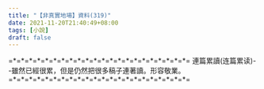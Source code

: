 ```yaml
---
title: "【非真實地場】資料(319)"
date: 2021-11-20T21:40:49+08:00
tags: [小說]
draft: false
---
```


=\*=\*=\*=\*=\*=\*=\*=\*=\*=\*=\*=\*=\*=\*=\*=\*=\*=\*=\*=\*=\*=\*= 
連篇累讀(连篇累读)--雖然已經很累，但是仍然把很多稿子連著讀。形容敬業。  
=\*=\*=\*=\*=\*=\*=\*=\*=\*=\*=\*=\*=\*=\*=\*=\*=\*=\*=\*=\*=\*=\*= 